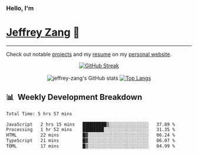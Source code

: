 
### Hello, I'm 
# [Jeffrey Zang](https://www.linkedin.com/in/jeffreyzang/) 🦀

---

Check out notable [projects](https://jeffz.dev/projects) and my [resume](https://jeffz.dev/resume) on my [personal website](https://jeffz.dev/).

<div align = 'center'>

[![GitHub Streak](https://github-readme-streak-stats.herokuapp.com/?user=jeffrey-zang&theme=tokyonight)](https://git.io/streak-stats)
<br></br>
![jeffrey-zang's GitHub stats](https://github-readme-stats.vercel.app/api?username=jeffrey-zang&show_icons=true&theme=tokyonight&hide_rank=true&hide=stars) 
[![Top Langs](https://github-readme-stats.vercel.app/api/top-langs/?username=jeffrey-zang&hide=ShaderLab,HLSL&layout=compact&theme=tokyonight)](https://github.com/anuraghazra/github-readme-stats)

</div>

## 📊 &nbsp;Weekly Development Breakdown
<!--START_SECTION:waka-->

```txt
Total Time: 5 hrs 57 mins

JavaScript   2 hrs 15 mins   █████████▒░░░░░░░░░░░░░░░   37.89 %
Processing   1 hr 52 mins    ████████░░░░░░░░░░░░░░░░░   31.35 %
HTML         22 mins         █▓░░░░░░░░░░░░░░░░░░░░░░░   06.24 %
TypeScript   21 mins         █▓░░░░░░░░░░░░░░░░░░░░░░░   06.07 %
TOML         17 mins         █▒░░░░░░░░░░░░░░░░░░░░░░░   04.99 %
```

<!--END_SECTION:waka-->

